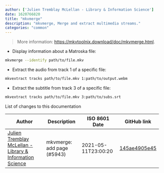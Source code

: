 ```yaml
---
author: ['Julien Tremblay McLellan - Library & Information Science']
date: 1620766820
title: "mkvmerge"
description: "mkvmerge, Merge and extract multimedia streams."
categories: "common"
---
```

> More information: <https://mkvtoolnix.download/doc/mkvmerge.html>.

- Display information about a Matroska file:

```bash
mkvmerge --identify path/to/file.mkv
```

- Extract the audio from track 1 of a specific file:

```bash
mkvextract tracks path/to/file.mkv 1:path/to/output.webm
```

- Extract the subtitle from track 3 of a specific file:

```bash
mkvextract tracks path/to/file.mkv 3:path/to/subs.srt
```
List of changes to this documentation


Author | Description | ISO 8601 Date | GitHub link
------|-----|-----|-----
[Julien Tremblay McLellan - Library & Information Science](mailto:jtremc@gmail.com) | mkvmerge: add page (#5943) | 2021-05-11T23:00:20 | [145ae4905e45](https://github.com/tldr-pages/tldr/commit/145ae4905e45316b16f900449bf87c425e832607)

